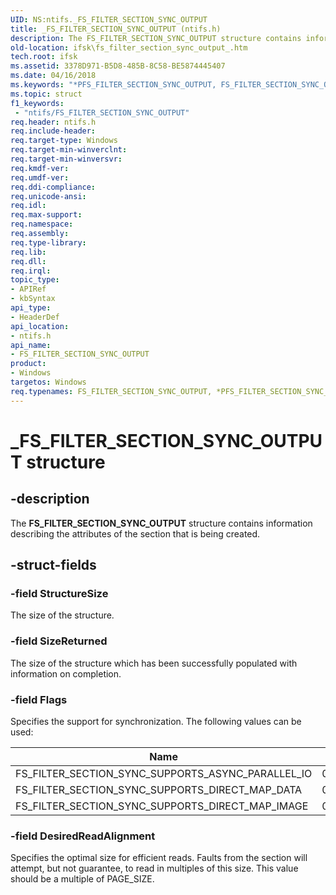 ```yaml
---
UID: NS:ntifs._FS_FILTER_SECTION_SYNC_OUTPUT
title: _FS_FILTER_SECTION_SYNC_OUTPUT (ntifs.h)
description: The FS_FILTER_SECTION_SYNC_OUTPUT structure contains information describing the attributes of the section that is being created.
old-location: ifsk\fs_filter_section_sync_output_.htm
tech.root: ifsk
ms.assetid: 3378D971-B5D8-485B-8C58-BE5874445407
ms.date: 04/16/2018
ms.keywords: "*PFS_FILTER_SECTION_SYNC_OUTPUT, FS_FILTER_SECTION_SYNC_OUTPUT, FS_FILTER_SECTION_SYNC_OUTPUT structure [Installable File System Drivers], PFS_FILTER_SECTION_SYNC_OUTPUT, PFS_FILTER_SECTION_SYNC_OUTPUT structure pointer [Installable File System Drivers], _FS_FILTER_SECTION_SYNC_OUTPUT, ifsk.fs_filter_section_sync_output_, ntifs/FS_FILTER_SECTION_SYNC_OUTPUT, ntifs/PFS_FILTER_SECTION_SYNC_OUTPUT"
ms.topic: struct
f1_keywords:
 - "ntifs/FS_FILTER_SECTION_SYNC_OUTPUT"
req.header: ntifs.h
req.include-header: 
req.target-type: Windows
req.target-min-winverclnt: 
req.target-min-winversvr: 
req.kmdf-ver: 
req.umdf-ver: 
req.ddi-compliance: 
req.unicode-ansi: 
req.idl: 
req.max-support: 
req.namespace: 
req.assembly: 
req.type-library: 
req.lib: 
req.dll: 
req.irql: 
topic_type:
- APIRef
- kbSyntax
api_type:
- HeaderDef
api_location:
- ntifs.h
api_name:
- FS_FILTER_SECTION_SYNC_OUTPUT
product:
- Windows
targetos: Windows
req.typenames: FS_FILTER_SECTION_SYNC_OUTPUT, *PFS_FILTER_SECTION_SYNC_OUTPUT
---
```


# _FS_FILTER_SECTION_SYNC_OUTPUT structure


## -description


The  <b>FS_FILTER_SECTION_SYNC_OUTPUT</b> structure contains information describing the attributes of the section that is being created.


## -struct-fields


### -field StructureSize

The size of the structure.


### -field SizeReturned

The size of the structure which has been successfully populated with information on completion.


### -field Flags

Specifies the support for synchronization. The following values can be used:

| Name | Value | 
| -- | -- |
| FS_FILTER_SECTION_SYNC_SUPPORTS_ASYNC_PARALLEL_IO | 0x00000001 |
| FS_FILTER_SECTION_SYNC_SUPPORTS_DIRECT_MAP_DATA | 0x00000002 |
| FS_FILTER_SECTION_SYNC_SUPPORTS_DIRECT_MAP_IMAGE | 0x00000004 |



### -field DesiredReadAlignment

Specifies the optimal size for efficient reads.  Faults from the section will attempt, but not guarantee, to read in multiples of this size.  This value should be a multiple of PAGE_SIZE.

